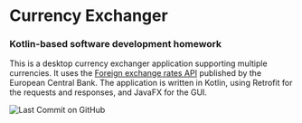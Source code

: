 # Currency Exchanger
### Kotlin-based software development homework

This is a desktop currency exchanger application supporting multiple currencies.
It uses the [Foreign exchange rates API](http://exchangeratesapi.io) published by the European Central Bank.
The application is written in Kotlin, using Retrofit for the requests and responses,
and JavaFX for the GUI.

![Last Commit on GitHub](https://img.shields.io/github/last-commit/bence-t0th/Currency-Exchanger)
